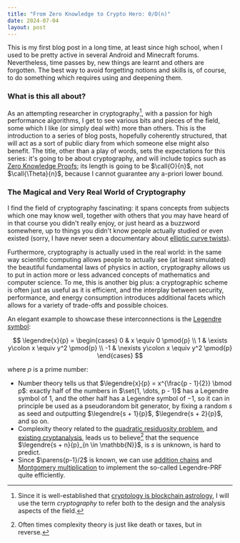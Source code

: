 ```yaml
---
title: "From Zero Knowledge to Crypto Hero: 0/O(n)"
date: 2024-07-04
layout: post
---
```


This is my first blog post in a long time, at least since high school, when I used to be pretty 
active in several Android and Minecraft forums.
Nevertheless, time passes by, new things are learnt and others are forgotten. 
The best way to avoid forgetting notions and skills is, of course, to do something which requires 
using and deepening them.

### What is this all about?
As an attempting researcher in cryptography[^1], with a passion for high performance algorithms, 
I get to see various bits and pieces of the field, some which I like (or simply deal with) more 
than others. 
This is the introduction to a series of blog posts, hopefully coherently structured, that will act 
as a sort of public diary from which someone else might also benefit.
The title, other than a play of words, sets the expectations for this series: it's going to be 
about cryptography, and will include topics such as 
[Zero Knowledge Proofs](https://en.wikipedia.org/wiki/Zero-knowledge_proof); its length is going to 
be $\call{O}{n}$, not $\call{\Theta}{n}$, because I cannot guarantee any a-priori lower bound.


[^1]: Since it is well-established that 
[cryptology is blockchain astrology](https://youtu.be/xsmMStLKJw4?si=jsP04OYkOw1cm20u&t=2880), I 
will use the term *cryptography* to refer both to the design and the analysis aspects of the field.


### The Magical and Very Real World of Cryptography

I find the field of cryptography fascinating: it spans concepts from subjects which one may know 
well, together with others that you may have heard of in that course you didn't really enjoy, or 
just heard as a buzzword somewhere, up to things you didn't know people actually studied or even 
existed (sorry, I have never seen a documentary about 
[elliptic curve twists](https://en.wikipedia.org/wiki/Twists_of_elliptic_curves)).

Furthermore, cryptography is actually used in the real world: in the same way scientific computing 
allows people to actually see (at least simulated) the beautiful fundamental laws of physics in 
action, cryptography allows us to put in action more or less advanced concepts of mathematics and 
computer science.
To me, this is another big plus: a cryptographic scheme is often just as useful as it is efficient, 
and the interplay between security, performance, and energy consumption introduces additional 
facets which allows for a variety of trade-offs and possible choices.

An elegant example to showcase these interconnections is the 
[Legendre symbol](https://en.wikipedia.org/wiki/Legendre_symbol):

$$
\legendre{x}{p} =
\begin{cases}
    0  & x \equiv 0 \pmod{p} \\
    1  & \exists y\colon x \equiv y^2 \pmod{p} \\
    -1 & \nexists y\colon x \equiv y^2 \pmod{p}
\end{cases}
$$

where $p$ is a prime number:
- Number theory tells us that $\legendre{x}{p} = x^{\frac{p - 1}{2}} \bmod p$: exactly half of 
the numbers in $\set{1, \dots, p - 1}$ has a Legendre symbol of $1$, and the other half has a Legendre 
symbol of $-1$, so it can in principle be used as a pseudorandom bit generator, by fixing a random 
$s$ as seed and outputting $\legendre{s + 1}{p}$, $\legendre{s + 2}{p}$, and so on.
- Complexity theory related to the [quadratic residuosity problem](https://en.wikipedia.org/wiki/Quadratic_residuosity_problem), 
and [existing cryptanalysis](https://eprint.iacr.org/2019/862), leads us to believe[^2] that the 
sequence $\legendre{s + n}{p}_{n \in \mathbb{N}}$, is $s$ is unknown, is hard to predict.
- Since $\parens{p-1}/2$ is known, we can use [addition chains](https://en.wikipedia.org/wiki/Addition-chain_exponentiation)
and [Montgomery multiplication](https://eprint.iacr.org/2017/1057) to implement the so-called 
Legendre-PRF quite efficiently.

[^2]: Often times complexity theory is just like death or taxes, but in reverse.
